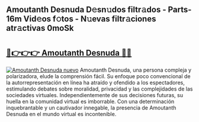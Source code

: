 ## Amoutanth Desnuda D𝚎sn𝚞dos filtr𝚊dos - Parts-16m Vid𝚎os f𝚘tos - N𝚞evas filtr𝚊ciones atr𝚊ctivas 0moSk

# <h2><a href="http://mbcssyg.tromn.icu/?c=Amoutanth+Desnuda">🔗👉👉👉 Amoutanth Desnuda 🔗🔗</a></h2>

[![Amoutanth Desnuda nuevo](https://i.imgur.com/pEAQMta.gif)](http://mbcssyg.tromn.icu/?c=Amoutanth+Desnuda)
Amoutanth Desnuda, una persona compleja y polarizadora, elude la comprensión fácil. Su enfoque poco convencional de la autorrepresentación en línea ha atraído y ofendido a los espectadores, estimulando debates sobre moralidad, privacidad y las complejidades de las sociedades virtuales. Independientemente de sus decisiones futuras, su huella en la comunidad virtual es imborrable. Con una determinación inquebrantable y un cautivador innegable, la presencia de Amoutanth Desnuda en el mundo virtual es incontenible.
